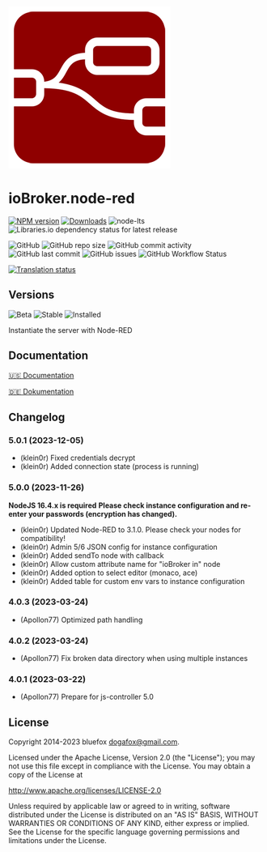 ![Logo](admin/node-red.png)

# ioBroker.node-red

[![NPM version](https://img.shields.io/npm/v/iobroker.node-red?style=flat-square)](https://www.npmjs.com/package/iobroker.node-red)
[![Downloads](https://img.shields.io/npm/dm/iobroker.node-red?label=npm%20downloads&style=flat-square)](https://www.npmjs.com/package/iobroker.node-red)
![node-lts](https://img.shields.io/node/v-lts/iobroker.node-red?style=flat-square)
![Libraries.io dependency status for latest release](https://img.shields.io/librariesio/release/npm/iobroker.node-red?label=npm%20dependencies&style=flat-square)

![GitHub](https://img.shields.io/github/license/iobroker/iobroker.node-red?style=flat-square)
![GitHub repo size](https://img.shields.io/github/repo-size/iobroker/iobroker.node-red?logo=github&style=flat-square)
![GitHub commit activity](https://img.shields.io/github/commit-activity/m/iobroker/iobroker.node-red?logo=github&style=flat-square)
![GitHub last commit](https://img.shields.io/github/last-commit/iobroker/iobroker.node-red?logo=github&style=flat-square)
![GitHub issues](https://img.shields.io/github/issues/iobroker/iobroker.node-red?logo=github&style=flat-square)
![GitHub Workflow Status](https://img.shields.io/github/actions/workflow/status/iobroker/iobroker.node-red/test-and-release.yml?branch=master&logo=github&style=flat-square)

[![Translation status](https://weblate.iobroker.net/widgets/adapters/-/node-red/svg-badge.svg)](https://weblate.iobroker.net/engage/adapters/?utm_source=widget)

## Versions

![Beta](https://img.shields.io/npm/v/iobroker.node-red.svg?color=red&label=beta)
![Stable](http://iobroker.live/badges/node-red-stable.svg)
![Installed](http://iobroker.live/badges/node-red-installed.svg)

Instantiate the server with Node-RED

## Documentation

[🇺🇸 Documentation](./docs/en/README.md)

[🇩🇪 Dokumentation](./docs/de/README.md)

<!--
	Placeholder for the next version (at the beginning of the line):
    ### **WORK IN PROGRESS**
-->
## Changelog
### 5.0.1 (2023-12-05)

- (klein0r) Fixed credentials decrypt
- (klein0r) Added connection state (process is running)

### 5.0.0 (2023-11-26)

**NodeJS 16.4.x is required**
**Please check instance configuration and re-enter your passwords (encryption has changed).**

- (klein0r) Updated Node-RED to 3.1.0. Please check your nodes for compatibility!
- (klein0r) Admin 5/6 JSON config for instance configuration
- (klein0r) Added sendTo node with callback
- (klein0r) Allow custom attribute name for "ioBroker in" node
- (klein0r) Added option to select editor (monaco, ace)
- (klein0r) Added table for custom env vars to instance configuration

### 4.0.3 (2023-03-24)

- (Apollon77) Optimized path handling

### 4.0.2 (2023-03-24)

- (Apollon77) Fix broken data directory when using multiple instances

### 4.0.1 (2023-03-22)

- (Apollon77) Prepare for js-controller 5.0

## License

Copyright 2014-2023 bluefox <dogafox@gmail.com>.

Licensed under the Apache License, Version 2.0 (the "License");
you may not use this file except in compliance with the License.
You may obtain a copy of the License at

http://www.apache.org/licenses/LICENSE-2.0

Unless required by applicable law or agreed to in writing, software
distributed under the License is distributed on an "AS IS" BASIS,
WITHOUT WARRANTIES OR CONDITIONS OF ANY KIND, either express or implied.
See the License for the specific language governing permissions and
limitations under the License.
